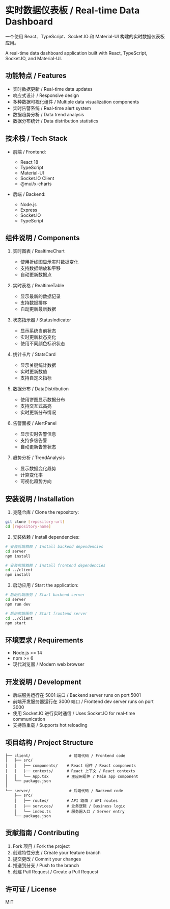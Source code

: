 # 实时数据仪表板 / Real-time Data Dashboard

一个使用 React、TypeScript、Socket.IO 和 Material-UI 构建的实时数据仪表板应用。

A real-time data dashboard application built with React, TypeScript, Socket.IO, and Material-UI.

## 功能特点 / Features

- 实时数据更新 / Real-time data updates
- 响应式设计 / Responsive design
- 多种数据可视化组件 / Multiple data visualization components
- 实时告警系统 / Real-time alert system
- 数据趋势分析 / Data trend analysis
- 数据分布统计 / Data distribution statistics

## 技术栈 / Tech Stack

- 前端 / Frontend:
  - React 18
  - TypeScript
  - Material-UI
  - Socket.IO Client
  - @mui/x-charts

- 后端 / Backend:
  - Node.js
  - Express
  - Socket.IO
  - TypeScript

## 组件说明 / Components

1. 实时图表 / RealtimeChart
   - 使用折线图显示实时数据变化
   - 支持数据缩放和平移
   - 自动更新数据点

2. 实时表格 / RealtimeTable
   - 显示最新的数据记录
   - 支持数据排序
   - 自动更新最新数据

3. 状态指示器 / StatusIndicator
   - 显示系统当前状态
   - 实时更新状态变化
   - 使用不同颜色标识状态

4. 统计卡片 / StatsCard
   - 显示关键统计数据
   - 实时更新数值
   - 支持自定义指标

5. 数据分布 / DataDistribution
   - 使用饼图显示数据分布
   - 支持交互式高亮
   - 实时更新分布情况

6. 告警面板 / AlertPanel
   - 显示实时告警信息
   - 支持多级告警
   - 自动更新告警状态

7. 趋势分析 / TrendAnalysis
   - 显示数据变化趋势
   - 计算变化率
   - 可视化趋势方向

## 安装说明 / Installation

1. 克隆仓库 / Clone the repository:
```bash
git clone [repository-url]
cd [repository-name]
```

2. 安装依赖 / Install dependencies:
```bash
# 安装后端依赖 / Install backend dependencies
cd server
npm install

# 安装前端依赖 / Install frontend dependencies
cd ../client
npm install
```

3. 启动应用 / Start the application:
```bash
# 启动后端服务 / Start backend server
cd server
npm run dev

# 启动前端服务 / Start frontend server
cd ../client
npm start
```

## 环境要求 / Requirements

- Node.js >= 14
- npm >= 6
- 现代浏览器 / Modern web browser

## 开发说明 / Development

- 后端服务运行在 5001 端口 / Backend server runs on port 5001
- 前端开发服务器运行在 3000 端口 / Frontend dev server runs on port 3000
- 使用 Socket.IO 进行实时通信 / Uses Socket.IO for real-time communication
- 支持热重载 / Supports hot reloading

## 项目结构 / Project Structure

```
├── client/                 # 前端代码 / Frontend code
│   ├── src/
│   │   ├── components/    # React 组件 / React components
│   │   ├── contexts/      # React 上下文 / React contexts
│   │   └── App.tsx        # 主应用组件 / Main app component
│   └── package.json
│
└── server/                 # 后端代码 / Backend code
    ├── src/
    │   ├── routes/        # API 路由 / API routes
    │   ├── services/      # 业务逻辑 / Business logic
    │   └── index.ts       # 服务器入口 / Server entry
    └── package.json
```

## 贡献指南 / Contributing

1. Fork 项目 / Fork the project
2. 创建特性分支 / Create your feature branch
3. 提交更改 / Commit your changes
4. 推送到分支 / Push to the branch
5. 创建 Pull Request / Create a Pull Request

## 许可证 / License

MIT 